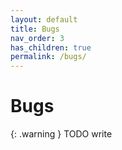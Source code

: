 ```yaml
---
layout: default
title: Bugs
nav_order: 3
has_children: true
permalink: /bugs/
---
```


# Bugs

{: .warning }
TODO write
